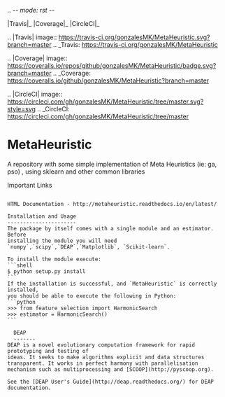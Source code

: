 .. -*- mode: rst -*-

|Travis|_ |Coverage|_ |CircleCI|_ 

.. |Travis| image:: https://travis-ci.org/gonzalesMK/MetaHeuristic.svg?branch=master
.. _Travis: https://travis-ci.org/gonzalesMK/MetaHeuristic

.. |Coverage| image:: https://coveralls.io/repos/github/gonzalesMK/MetaHeuristic/badge.svg?branch=master
.. _Coverage: https://coveralls.io/github/gonzalesMK/MetaHeuristic?branch=master

.. |CircleCI| image:: https://circleci.com/gh/gonzalesMK/MetaHeuristic/tree/master.svg?style=svg
.. _CircleCI: https://circleci.com/gh/gonzalesMK/MetaHeuristic/tree/master


MetaHeuristic
=============
A repository with some simple implementation of Meta Heuristics (ie: ga, pso) , using sklearn and other common libraries

Important Links
~~~~~~~~~~~~~~~

HTML Documentation - http://metaheuristic.readthedocs.io/en/latest/

Installation and Usage
----------------------
The package by itself comes with a single module and an estimator. Before
installing the module you will need `numpy`,`scipy`,`DEAP`,`Matplotlib`, `Scikit-learn`.

To install the module execute:
```shell
$ python setup.py install
```
If the installation is successful, and `MetaHeuristic` is correctly installed,
you should be able to execute the following in Python:
```python
>>> from feature_selection import HarmonicSearch
>>> estimator = HarmonicSearch()
```

  DEAP
  -------
DEAP is a novel evolutionary computation framework for rapid prototyping and testing of 
ideas. It seeks to make algorithms explicit and data structures transparent. It works in perfect harmony with parallelisation mechanism such as multiprocessing and [SCOOP](http://pyscoop.org).

See the [DEAP User's Guide](http://deap.readthedocs.org/) for DEAP documentation.

